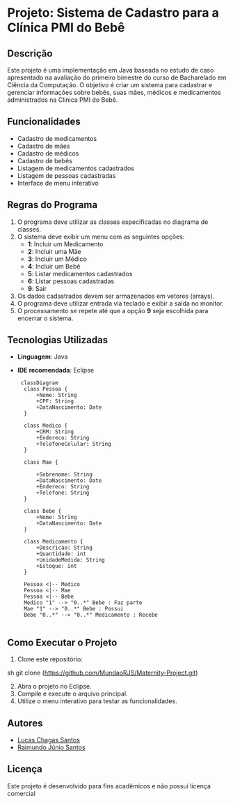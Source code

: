 # Projeto: Sistema de Cadastro para a Clínica PMI do Bebê

## Descrição
Este projeto é uma implementação em Java baseada no estudo de caso apresentado na avaliação do primeiro bimestre do curso de Bacharelado em Ciência da Computação. O objetivo é criar um sistema para cadastrar e gerenciar informações sobre bebês, suas mães, médicos e medicamentos administrados na Clínica PMI do Bebê.

## Funcionalidades
- Cadastro de medicamentos
- Cadastro de mães
- Cadastro de médicos
- Cadastro de bebês
- Listagem de medicamentos cadastrados
- Listagem de pessoas cadastradas
- Interface de menu interativo

## Regras do Programa
1. O programa deve utilizar as classes especificadas no diagrama de classes.
2. O sistema deve exibir um menu com as seguintes opções:
   - **1**: Incluir um Medicamento
   - **2**: Incluir uma Mãe
   - **3**: Incluir um Médico
   - **4**: Incluir um Bebê
   - **5**: Listar medicamentos cadastrados
   - **6**: Listar pessoas cadastradas
   - **9**: Sair
3. Os dados cadastrados devem ser armazenados em vetores (arrays).
4. O programa deve utilizar entrada via teclado e exibir a saída no monitor.
5. O processamento se repete até que a opção **9** seja escolhida para encerrar o sistema.

## Tecnologias Utilizadas
- **Linguagem**: Java
- **IDE recomendada**: Eclipse

  ```mermaid
   classDiagram
    class Pessoa {
        +Nome: String
        +CPF: String
        +DataNascimento: Date
    }
    
    class Medico {
        +CRM: String
        +Endereco: String
        +TelefoneCelular: String
    }
    
    class Mae {
        
        +Sobrenome: String
        +DataNascimento: Date
        +Endereco: String
        +Telefone: String
    }
    
    class Bebe {
        +Nome: String
        +DataNascimento: Date
    }
    
    class Medicamento {
        +Descricao: String
        +Quantidade: int
        +UnidadeMedida: String
        +Estoque: int
    }
    
    Pessoa <|-- Medico
    Pessoa <|-- Mae
    Pessoa <|-- Bebe
    Medico "1" --> "0..*" Bebe : Faz parte
    Mae "1" --> "0..*" Bebe : Possui
    Bebe "0..*" --> "0..*" Medicamento : Recebe 
 
## Como Executar o Projeto
1. Clone este repositório:
   
sh
   git clone (https://github.com/MundaoRJS/Maternity-Project.git)

2. Abra o projeto no Eclipse.
3. Compile e execute o arquivo principal.
4. Utilize o menu interativo para testar as funcionalidades.

## Autores
- [Lucas Chagas Santos](#)
- [Raimundo Júnio Santos](#)

## Licença
Este projeto é desenvolvido para fins acadêmicos e não possui licença comercial
